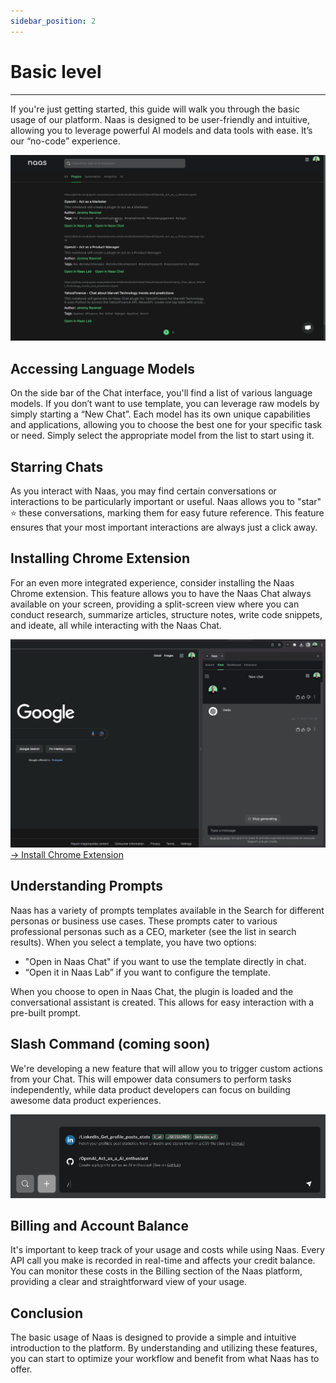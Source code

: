 ```yaml
---
sidebar_position: 2
---
```


# Basic level
---

If you're just getting started, this guide will walk you through the basic usage of our platform. Naas is designed to be user-friendly and intuitive, allowing you to leverage powerful AI models and data tools with ease. It’s our “no-code” experience.

![NaasAssistant](./img/basic.gif)
## Accessing Language Models

On the side bar of the Chat interface, you'll find a list of various language models. If you don’t want to use template, you can leverage raw models by simply starting a “New Chat”. Each model has its own unique capabilities and applications, allowing you to choose the best one for your specific task or need. Simply select the appropriate model from the list to start using it.

## Starring Chats

As you interact with Naas, you may find certain conversations or interactions to be particularly important or useful. Naas allows you to "star" ⭐️ these conversations, marking them for easy future reference. This feature ensures that your most important interactions are always just a click away.

## Installing Chrome Extension

For an even more integrated experience, consider installing the Naas Chrome extension. This feature allows you to have the Naas Chat always available on your screen, providing a split-screen view where you can conduct research, summarize articles, structure notes, write code snippets, and ideate, all while interacting with the Naas Chat.

![NaasAssistant](./img/chrome-hello.gif)
[→ Install Chrome Extension](https://chrome.google.com/webstore/detail/naas-ai-assistant-for-ana/cpkgfedlkfiknjpkmhcglmjiefnechpp/reviews)
## Understanding Prompts

Naas has a variety of prompts templates available in the Search for different personas or business use cases. These prompts cater to various professional personas such as a CEO, marketer (see the list in search results). When you select a template, you have two options:

- "Open in Naas Chat" if you want to use the template directly in chat.
- “Open it in Naas Lab” if you want to configure the template.

When you choose to open in Naas Chat, the plugin is loaded and the conversational assistant is created. This allows for easy interaction with a pre-built prompt.

## Slash Command (coming soon)

We're developing a new feature that will allow you to trigger custom actions from your Chat. This will empower data consumers to perform tasks independently, while data product developers can focus on building awesome data product experiences.

![NaasAssistant](./img/slash.png)
## Billing and Account Balance

It's important to keep track of your usage and costs while using Naas. Every API call you make is recorded in real-time and affects your credit balance. You can monitor these costs in the Billing section of the Naas platform, providing a clear and straightforward view of your usage.

## Conclusion

The basic usage of Naas is designed to provide a simple and intuitive introduction to the platform. By understanding and utilizing these features, you can start to optimize your workflow and benefit from what Naas has to offer.
